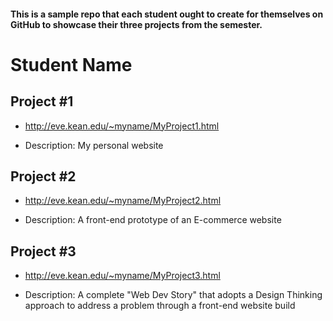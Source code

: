 #### This is a sample repo that each student ought to create for themselves on GitHub to showcase their three projects from the semester.


# Student Name


## Project #1

- http://eve.kean.edu/~myname/MyProject1.html

- Description:  My personal website


## Project #2

- http://eve.kean.edu/~myname/MyProject2.html

- Description:  A front-end prototype of an E-commerce website


## Project #3

- http://eve.kean.edu/~myname/MyProject3.html

- Description:  A complete "Web Dev Story" that adopts a Design Thinking approach to address a problem through a front-end website build


